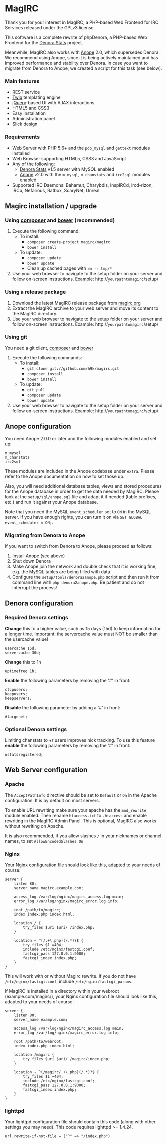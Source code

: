 # MagIRC #

Thank you for your interest in MagIRC, a PHP-based Web Frontend for IRC Services released under the GPLv3 license.

This software is a complete rewrite of phpDenora, a PHP-based Web Frontend for the [Denora Stats](http://www.denorastats.org) project.

Meanwhile, MagIRC also works with [Anope](http://www.anope.org/) 2.0, which supersedes Denora.
We recommend using Anope, since it is being actively maintained and has improved performance and stability over Denora.
In case you want to migrate from Denora to Anope, we created a script for this task (see below).

### Main features ###
* REST service
* [Twig](http://twig.sensiolabs.org) templating engine
* [jQuery](http://www.jquery.com/)-based UI with AJAX interactions
* HTML5 and CSS3
* Easy installation
* Administration panel
* Slick design

### Requirements ###
* Web Server with PHP 5.6+ and the `pdo_mysql` and `gettext` modules installed
* Web Browser supporting HTML5, CSS3 and JavaScript
* Any of the following:
	* [Denora Stats](http://www.denorastats.org) v1.5 server with MySQL enabled
	* [Anope](http://www.anope.org/) v2.0 with the `m_mysql`, `m_chanstats` and `irc2sql` modules enabled
* Supported IRC Daemons: Bahamut, Charybdis, InspIRCd, ircd-rizon, IRCu, Nefarious, Ratbox, ScaryNet, Unreal


## Magirc installation / upgrade ##

### Using [composer](http://getcomposer.org) and [bower](http://bower.io) (recommended) ###

1. Execute the following command:
	- To install:
	    - `composer create-project magirc/magirc`
	    - `bower install`
	- To update:
	    - `composer update`
	    - `bower update`
	    - Clean up cached pages with `rm -r tmp/*`
2. Use your web browser to navigate to the setup folder on your server and follow on-screen instructions.
   Example: http://`yourpathtomagirc`/setup/

### Using a release package ###
1. Download the latest MagIRC release package from [magirc.org](http://www.magirc.org/)
2. Extract the MagIRC archive to your web server and move its content to the MagIRC directory.
3. Use your web browser to navigate to the setup folder on your server and follow on-screen instructions.
   Example: http://`yourpathtomagirc`/setup/

### Using git ###
You need a git client, [composer](http://getcomposer.org) and [bower](http://bower.io)

1. Execute the following commands:
	- To install:
	    - `git clone git://github.com/h9k/magirc.git`
	    - `composer install`
	    - `bower install`
	- To update:
	    - `git pull`
	    - `composer update`
	    - `bower update`
2. Use your web browser to navigate to the setup folder on your server and follow on-screen instructions.
   Example: http://`yourpathtomagirc`/setup/


## Anope configuration ###
You need Anope 2.0.0 or later and the following modules enabled and set up:

    m_mysql
    m_chanstats
    irc2sql

These modules are included in the Anope codebase under `extra`. Please refer to the Anope documentation on how to set those up.

Also, you will need additional database tables, views and stored procedures for the Anope database in order to get the data needed by MagIRC.
Please look at the `setup/sql/anope.sql` file and adapt it if needed (table prefixes, etc.) and run it against your Anope database.

Note that you need the MySQL `event_scheduler` set to `ON` in the MySQL server. If you have enough rights, you can turn it on via `SET GLOBAL event_scheduler = ON;`.

### Migrating from Denora to Anope ###
If you want to switch from Denora to Anope, please proceed as follows:

1. Install Anope (see above)
2. Shut down Denora
3. Make Anope join the network and double check that it is working fine, e.g. the MySQL tables are being filled with data
4. Configure the `setup/tools/denora2anope.php` script and then run it from command line with `php denora2anope.php`. Be patient and do not interrupt the process!


## Denora configuration ##

### Required Denora settings ###

**Change** this to a higher value, such as 15 days (15d) to keep information for a longer time.
Important: the servercache value must NOT be smaller than the usercache value!

    usercache 15d;
    servercache 30d;

**Change** this to 1h

    uptimefreq 1h;

**Enable** the following parameters by removing the '#' in front:

    ctcpusers;
    keepusers;
    keepservers;

**Disable** the following parameter by adding a '#' in front:

    #largenet;

### Optional Denora settings ###
Limiting chanstats to +r users improves nick tracking.
To use this feature **enable** the following parameters by removing the '#' in front:

    ustatsregistered;


## Web Server configuration ##

### Apache ###
The `AcceptPathInfo` directive should be set to `Default` or `On` in the Apache configuration. It is by default on most servers.

To enable URL rewriting make sure your apache has the `mod_rewrite` module enabled. Then rename `htaccess.txt` to `.htaccess` and enable rewriting in the MagIRC Admin Panel.
This is optional, MagIRC also works without rewriting on Apache.

It is also recommended, if you allow slashes `/` in your nicknames or channel names, to set `AllowEncodedSlashes On`

### Nginx ###
Your Nginx configuration file should look like this, adapted to your needs of course:

```
server {
	listen 80;
	server_name magirc.example.com;

	access_log /var/log/nginx/magirc_access.log main;
	error_log /var/log/nginx/magirc_error.log info;

	root /path/to/magirc;
	index index.php index.html;

	location / {
		try_files $uri $uri/ /index.php;
	}

	location ~ ^(/.+\.php)(/.*)?$ {
		try_files $1 =404;
		include /etc/nginx/fastcgi.conf;
		fastcgi_pass 127.0.0.1:9000;
		fastcgi_index index.php;
	}
}
```

This will work with or without Magirc rewrite.
If you do not have `/etc/nginx/fastcgi.conf`, include `/etc/nginx/fastcgi_params`.

If MagIRC is installed in a directory within your webroot (example.com/magirc/), your Nginx configuration file should look like this, adapted to your needs of course:

```
server {
	listen 80;
	server_name example.com;

	access_log /var/log/nginx/magirc_access.log main;
	error_log /var/log/nginx/magirc_error.log info;

	root /path/to/webroot;
	index index.php index.html;

	location /magirc {
		try_files $uri $uri/ /magirc/index.php;
	}

	location ~ ^(/magirc/.+\.php)(/.*)?$ {
		try_files $1 =404;
		include /etc/nginx/fastcgi.conf;
		fastcgi_pass 127.0.0.1:9000;
		fastcgi_index index.php;
	}
}
```

### lighttpd ###
Your lighttpd configuration file should contain this code (along with other settings you may need). This code requires lighttpd >= 1.4.24.

    url.rewrite-if-not-file = ("^" => "/index.php")
